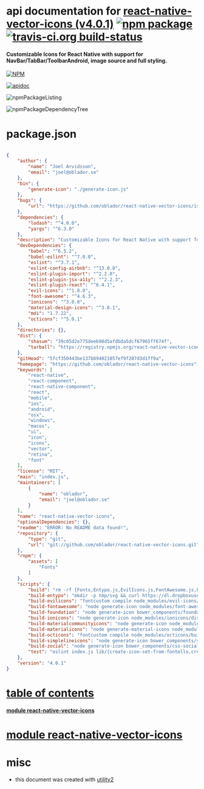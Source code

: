 # api documentation for  [react-native-vector-icons (v4.0.1)](https://github.com/oblador/react-native-vector-icons)  [![npm package](https://img.shields.io/npm/v/npmdoc-react-native-vector-icons.svg?style=flat-square)](https://www.npmjs.org/package/npmdoc-react-native-vector-icons) [![travis-ci.org build-status](https://api.travis-ci.org/npmdoc/node-npmdoc-react-native-vector-icons.svg)](https://travis-ci.org/npmdoc/node-npmdoc-react-native-vector-icons)
#### Customizable Icons for React Native with support for NavBar/TabBar/ToolbarAndroid, image source and full styling.

[![NPM](https://nodei.co/npm/react-native-vector-icons.png?downloads=true)](https://www.npmjs.com/package/react-native-vector-icons)

[![apidoc](https://npmdoc.github.io/node-npmdoc-react-native-vector-icons/build/screenCapture.buildNpmdoc.browser._2Fhome_2Ftravis_2Fbuild_2Fnpmdoc_2Fnode-npmdoc-react-native-vector-icons_2Ftmp_2Fbuild_2Fapidoc.html.png)](https://npmdoc.github.io/node-npmdoc-react-native-vector-icons/build/apidoc.html)

![npmPackageListing](https://npmdoc.github.io/node-npmdoc-react-native-vector-icons/build/screenCapture.npmPackageListing.svg)

![npmPackageDependencyTree](https://npmdoc.github.io/node-npmdoc-react-native-vector-icons/build/screenCapture.npmPackageDependencyTree.svg)



# package.json

```json

{
    "author": {
        "name": "Joel Arvidsson",
        "email": "joel@oblador.se"
    },
    "bin": {
        "generate-icon": "./generate-icon.js"
    },
    "bugs": {
        "url": "https://github.com/oblador/react-native-vector-icons/issues"
    },
    "dependencies": {
        "lodash": "^4.0.0",
        "yargs": "^6.3.0"
    },
    "description": "Customizable Icons for React Native with support for NavBar/TabBar/ToolbarAndroid, image source and full styling.",
    "devDependencies": {
        "babel": "^6.5.2",
        "babel-eslint": "^7.0.0",
        "eslint": "^3.7.1",
        "eslint-config-airbnb": "^13.0.0",
        "eslint-plugin-import": "^2.2.0",
        "eslint-plugin-jsx-a11y": "^2.2.3",
        "eslint-plugin-react": "^6.4.1",
        "evil-icons": "^1.8.0",
        "font-awesome": "^4.6.3",
        "ionicons": "^3.0.0",
        "material-design-icons": "^3.0.1",
        "mdi": "1.7.22",
        "octicons": "^5.0.1"
    },
    "directories": {},
    "dist": {
        "shasum": "39c05d2e775deeb98d5afdbda5dcf67965ff674f",
        "tarball": "https://registry.npmjs.org/react-native-vector-icons/-/react-native-vector-icons-4.0.1.tgz"
    },
    "gitHead": "5fcf350443be137b894021057ef9f287d3d1ff9a",
    "homepage": "https://github.com/oblador/react-native-vector-icons",
    "keywords": [
        "react-native",
        "react-component",
        "react-native-component",
        "react",
        "mobile",
        "ios",
        "android",
        "osx",
        "windows",
        "macos",
        "ui",
        "icon",
        "icons",
        "vector",
        "retina",
        "font"
    ],
    "license": "MIT",
    "main": "index.js",
    "maintainers": [
        {
            "name": "oblador",
            "email": "joel@oblador.se"
        }
    ],
    "name": "react-native-vector-icons",
    "optionalDependencies": {},
    "readme": "ERROR: No README data found!",
    "repository": {
        "type": "git",
        "url": "git://github.com/oblador/react-native-vector-icons.git"
    },
    "rnpm": {
        "assets": [
            "Fonts"
        ]
    },
    "scripts": {
        "build": "rm -rf {Fonts,Entypo.js,EvilIcons.js,FontAwesome.js,Foundation.js,Ionicons.js,MaterialIcons.js,MaterialCommunityIcons.js,Octicons.js,Zocial.js,SimpleLineIcons.js,glyphmaps} && mkdir Fonts glyphmaps && npm run build-entypo && npm run build-evilicons && npm run build-fontawesome && npm run build-foundation && npm run build-ionicons && npm run build-materialicons && npm run build-materialcommunityicons && npm run build-octicons && npm run build-zocial && npm run build-simplelineicons",
        "build-entypo": "mkdir -p tmp/svg && curl https://dl.dropboxusercontent.com/u/4339492/entypo.zip > tmp/entypo.zip && unzip -j tmp/entypo.zip *.svg -x __MACOSX/* -d tmp/svg && fontcustom compile tmp/svg -o tmp -n Entypo -t css -h && node generate-icon tmp/Entypo.css --componentName=Entypo --fontFamily=Entypo --template=templates/separated-icon-set.tpl --glyphmap=glyphmaps/Entypo.json > Entypo.js && cp tmp/Entypo.ttf Fonts && rm -rf {tmp,.fontcustom-manifest.json}",
        "build-evilicons": "fontcustom compile node_modules/evil-icons/assets/icons -o tmp -n EvilIcons -t css -h && node generate-icon tmp/EvilIcons.css --prefix=.icon-ei- --componentName=EvilIcons --template=templates/separated-icon-set.tpl --glyphmap=glyphmaps/EvilIcons.json --fontFamily=EvilIcons > EvilIcons.js && cp tmp/EvilIcons.ttf Fonts && rm -rf {tmp,.fontcustom-manifest.json}",
        "build-fontawesome": "node generate-icon node_modules/font-awesome/css/font-awesome.css --prefix=.fa- --componentName=FontAwesome --fontFamily=FontAwesome --template=templates/separated-icon-set.tpl --glyphmap=glyphmaps/FontAwesome.json > FontAwesome.js && cp node_modules/font-awesome/fonts/fontawesome-webfont.ttf Fonts/FontAwesome.ttf",
        "build-foundation": "node generate-icon bower_components/foundation-icon-fonts/foundation-icons.css --prefix=.fi- --componentName=Foundation --fontFamily=fontcustom --template=templates/separated-icon-set.tpl --glyphmap=glyphmaps/Foundation.json > Foundation.js && cp bower_components/foundation-icon-fonts/foundation-icons.ttf Fonts/Foundation.ttf",
        "build-ionicons": "node generate-icon node_modules/ionicons/dist/css/ionicons.css --prefix=.ion- --componentName=Ionicons --fontFamily=Ionicons --template=templates/separated-icon-set.tpl --glyphmap=glyphmaps/Ionicons.json > Ionicons.js && cp node_modules/ionicons/dist/fonts/ionicons.ttf Fonts/Ionicons.ttf",
        "build-materialcommunityicons": "node generate-icon node_modules/mdi/css/materialdesignicons.css --prefix=.mdi- --componentName=MaterialCommunityIcons --fontFamily='Material Design Icons' --template=templates/separated-icon-set.tpl --glyphmap=glyphmaps/MaterialCommunityIcons.json > MaterialCommunityIcons.js && cp node_modules/mdi/fonts/materialdesignicons-webfont.ttf Fonts/MaterialCommunityIcons.ttf",
        "build-materialicons": "node generate-material-icons node_modules/material-design-icons/iconfont/codepoints --componentName=MaterialIcons --fontFamily='Material Icons' --template=templates/separated-icon-set.tpl --glyphmap=glyphmaps/MaterialIcons.json > MaterialIcons.js && cp node_modules/material-design-icons/iconfont/MaterialIcons-Regular.ttf Fonts/MaterialIcons.ttf",
        "build-octicons": "fontcustom compile node_modules/octicons/build/svg -o tmp -n Octicons -t css -h && node generate-icon tmp/Octicons.css --prefix=.icon- --componentName=Octicons --template=templates/separated-icon-set.tpl --glyphmap=glyphmaps/Octicons.json --fontFamily=Octicons > Octicons.js && cp tmp/Octicons.ttf Fonts && rm -rf {tmp,.fontcustom-manifest.json}",
        "build-simplelineicons": "node generate-icon bower_components/simple-line-icons/css/simple-line-icons.css --prefix=.icon- --componentName=SimpleLineIcons --fontFamily=simple-line-icons --template=templates/separated-icon-set.tpl --glyphmap=glyphmaps/SimpleLineIcons.json > SimpleLineIcons.js && cp bower_components/simple-line-icons/fonts/Simple-Line-Icons.ttf Fonts/SimpleLineIcons.ttf",
        "build-zocial": "node generate-icon bower_components/css-social-buttons/css/zocial.css --prefix=.zocial. --componentName=Zocial --fontFamily=zocial --template=templates/separated-icon-set.tpl --glyphmap=glyphmaps/Zocial.json > Zocial.js && cp bower_components/css-social-buttons/css/zocial.ttf Fonts/Zocial.ttf",
        "test": "eslint index.js lib/{create-icon-set-from-fontello,create-icon-set-from-icomoon,create-icon-set,icon-button,tab-bar-item-ios,toolbar-android}.js"
    },
    "version": "4.0.1"
}
```



# <a name="apidoc.tableOfContents"></a>[table of contents](#apidoc.tableOfContents)

#### [module react-native-vector-icons](#apidoc.module.react-native-vector-icons)



# <a name="apidoc.module.react-native-vector-icons"></a>[module react-native-vector-icons](#apidoc.module.react-native-vector-icons)



# misc
- this document was created with [utility2](https://github.com/kaizhu256/node-utility2)

